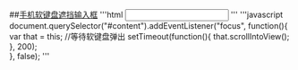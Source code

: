 #
   
##[手机软键盘遮挡输入框](./手机软键盘遮挡输入框)
'''html
<input type="text" value="" id="content" name="content">
'''
'''javascript
document.querySelector("#content").addEventListener("focus", function(){
       var that = this;
       //等待软键盘弹出
       setTimeout(function(){
           that.scrollIntoView();
       }, 200);                   
}, false);
'''
